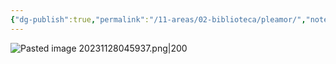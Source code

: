 ```yaml
---
{"dg-publish":true,"permalink":"/11-areas/02-biblioteca/pleamor/","noteIcon":""}
---
```


![Pasted image 20231128045937.png|200](/img/user/02%20Image/Pasted%20image%2020231128045937.png)
